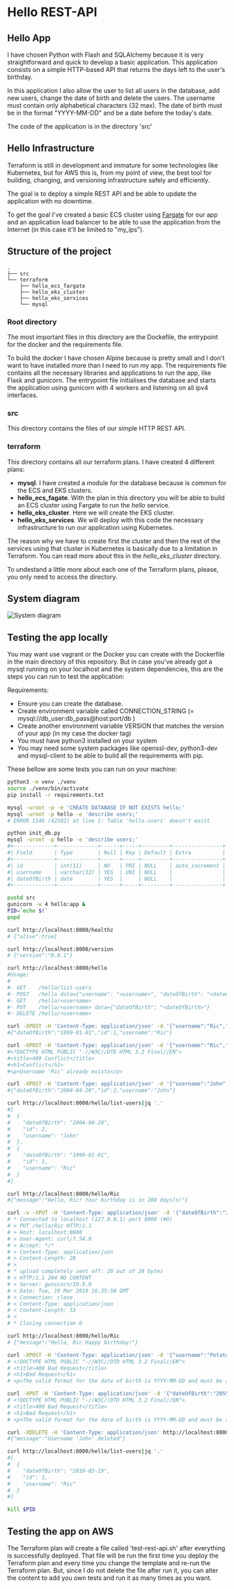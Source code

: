 # Hello REST-API

## Hello App
I have chosen Python with Flash and SQLAlchemy because it is very straightforward and quick to develop a basic application.
This application consists on a simple HTTP-based API that returns the days left to the user's birthday.

In this application I also allow the user to list all users in the database, add new users, change the date of birth and delete the users.
The username must contain only alphabetical characters (32 max).
The date of birth must be in the format "YYYY-MM-DD" and be a date before the today's date.

The code of the application is in the directory 'src'

## Hello Infrastructure
Terraform is still in development and immature for some technologies like Kubernetes, but for AWS this is, from my point of view, the best tool for building, changing, and versioning infrastructure safely and efficiently.

The goal is to deploy a simple REST API and be able to update the application with no downtime.

To get the goal I've created a basic ECS cluster using [Fargate](https://docs.aws.amazon.com/AmazonECS/latest/developerguide/launch_types.html#launch-type-fargate) for our app and an application load balancer to be able to use the application from the Internet (in this case it'll be limited to "my_ips").

## Structure of the project
```
.
├── src
└── terraform
    ├── hello_ecs_fargate
    ├── hello_eks_cluster
    ├── hello_eks_services
    └── mysql
```

### Root directory
The most important files in this directory are the Dockefile, the entrypoint for the docker and the requirements file.

To build the docker I have chosen Alpine because is pretty small and I don't want to have installed more than I need to run my app.
The requirements file contains all the necessary libraries and applications to run the app, like Flask and gunicorn.
The entrypoint file initialises the database and starts the application using gunicorn with 4 workers and listening on all ipv4 interfaces.

### src
This directory contains the files of our simple HTTP REST API.

### terraform
This directory contains all our terraform plans. 
I have created 4 different plans:
* **mysql**. I have created a module for the database because is common for the ECS and EKS clusters.
* **hello_ecs_fagate**. With the plan in this directory you will be able to build an ECS cluster using Fargate to run the *hello* service.
* **hello_eks_cluster**. Here we will create the EKS cluster.
* **hello_eks_services**. We will deploy with this code the necessary infrastructure to run our application using Kubernetes.

The reason why we have to create first the cluster and then the rest of the services using that cluster in Kubernetes is basically due to a limitation in Terraform. You can read more about this in the *hello_eks_cluster* directory.

To undestand a little more about each one of the Terraform plans, please, you only need to access the directory.


## System diagram
![System diagram](./aws_infra.png)


## Testing the app locally
You may want use vagrant or the Docker you can create with the Dockerfile in the main directory of this repository. But in case you've already got a mysql running on your localhost and the system dependencies, this are the steps you can run to test the application:

Requirements:

* Ensure you can create the database.
* Create environment variable called CONNECTION_STRING (= mysql://db_user:db_pass@host:port/db )
* Create another environment variable VERSION that matches the version of your app (in my case the docker tag)
* You must have python3 installed on your system
* You may need some system packages like openssl-dev, python3-dev and mysql-client to be able to build all the requirements with pip.


These bellow are some tests you can run on your machine:
```bash
python3 -m venv ./venv
source ./venv/bin/activate
pip install -r requirements.txt

mysql -uroot -p -e 'CREATE DATABASE IF NOT EXISTS hello;' 
mysql -uroot -p hello -e 'describe users;'
# ERROR 1146 (42S02) at line 1: Table 'hello.users' doesn't exist

python init_db.py
mysql -uroot -p hello -e 'describe users;'
#+-------------+-------------+------+-----+---------+----------------+
#| Field       | Type        | Null | Key | Default | Extra          |
#+-------------+-------------+------+-----+---------+----------------+
#| id          | int(11)     | NO   | PRI | NULL    | auto_increment |
#| username    | varchar(32) | YES  | UNI | NULL    |                |
#| dateOfBirth | date        | YES  |     | NULL    |                |
#+-------------+-------------+------+-----+---------+----------------+

pushd src
gunicorn -w 4 hello:app &
PID=`echo $!`
popd

curl http://localhost:8000/healthz
# {"alive":true}

curl http://localhost:8000/version
# {"version":"0.0.1"}

curl http://localhost:8000/hello
#Usage:
# 
#- GET    /hello/list-users
#- POST   /hello data={"username": "<username>", "dateOfBirth": "<dateOfBirth>"}
#- GET    /hello/<username>
#- PUT    /hello/<username> data={"dateOfBirth": "<dateOfBirth>"}
#- DELETE /hello/<username>

curl -XPOST -H 'Content-Type: application/json' -d '{"username":"Ric","dateOfBirth":"1999-01-01"}' http://localhost:8000/hello
#{"dateOfBirth":"1999-01-01","id":1,"username":"Ric"}

curl -XPOST -H 'Content-Type: application/json' -d '{"username":"Ric","dateOfBirth":"2004-04-20"}' http://localhost:8000/hello
#<!DOCTYPE HTML PUBLIC "-//W3C//DTD HTML 3.2 Final//EN">
#<title>409 Conflict</title>
#<h1>Conflict</h1>
#<p>Username 'Ric' already exists</p>

curl -XPOST -H 'Content-Type: application/json' -d '{"username":"John","dateOfBirth":"2004-04-20"}' http://localhost:8000/hello
#{"dateOfBirth":"2004-04-20","id":2,"username":"John"}

curl http://localhost:8000/hello/list-users|jq '.'
#[
#  {
#    "dateOfBirth": "2004-04-20",
#    "id": 2,
#    "username": "John"
#  },
#  {
#    "dateOfBirth": "1999-01-01",
#    "id": 1,
#    "username": "Ric"
#  }
#]

curl http://localhost:8000/hello/Ric
#{"message":"Hello, Ric! Your birthday is in 288 days(s)"}

curl -v -XPUT -H 'Content-Type: application/json' -d '{"dateOfBirth":"2019-03-19"}' http://localhost:8000/hello/Ric
# * Connected to localhost (127.0.0.1) port 8000 (#0)
# > PUT /hello/Ric HTTP/1.1
# > Host: localhost:8000
# > User-Agent: curl/7.54.0
# > Accept: */*
# > Content-Type: application/json
# > Content-Length: 28
# > 
# * upload completely sent off: 28 out of 28 bytes
# < HTTP/1.1 204 NO CONTENT
# < Server: gunicorn/19.9.0
# < Date: Tue, 19 Mar 2019 16:35:58 GMT
# < Connection: close
# < Content-Type: application/json
# < Content-Length: 53
# < 
# * Closing connection 0

curl http://localhost:8000/hello/Ric
# {"message":"Hello, Ric Happy birthday!"}

curl -XPOST -H 'Content-Type: application/json' -d '{"username":"Potatoe","dateOfBirth":"2044-04-20"}' http://localhost:8000/hello
# <!DOCTYPE HTML PUBLIC "-//W3C//DTD HTML 3.2 Final//EN">
# <title>400 Bad Request</title>
# <h1>Bad Request</h1>
# <p>The valid format for the date of birth is YYYY-MM-DD and must be a date before the today date.</p>

curl -XPUT -H 'Content-Type: application/json' -d '{"dateOfBirth":"2055-03-19"}' http://localhost:8000/hello/Ric
# <!DOCTYPE HTML PUBLIC "-//W3C//DTD HTML 3.2 Final//EN">
# <title>400 Bad Request</title>
# <h1>Bad Request</h1>
# <p>The valid format for the date of birth is YYYY-MM-DD and must be a date before the today date.</p>

curl -XDELETE -H 'Content-Type: application/json' http://localhost:8000/hello/John
#{"message":"Username 'John' deleted"}

curl http://localhost:8000/hello/list-users|jq '.'
#[
#  {
#    "dateOfBirth": "2019-03-19",
#    "id": 1,
#    "username": "Ric"
#  }
#]

kill $PID

```

## Testing the app on AWS
The Terraform plan will create a file called 'test-rest-api.sh' after everything is successfully deployed.
That file will be run the first time you deploy the Terraform plan and every time you change the template and re-run the Terraform plan.
But, since I do not delete the file after run it, you can alter the content to add you own tests and run it as many times as you want.

